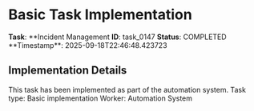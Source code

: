 # Basic Task Implementation

**Task**: **Incident Management
**ID**: task_0147
**Status**: COMPLETED
**Timestamp\*\*: 2025-09-18T22:46:48.423723

## Implementation Details

This task has been implemented as part of the automation system.
Task type: Basic implementation
Worker: Automation System
